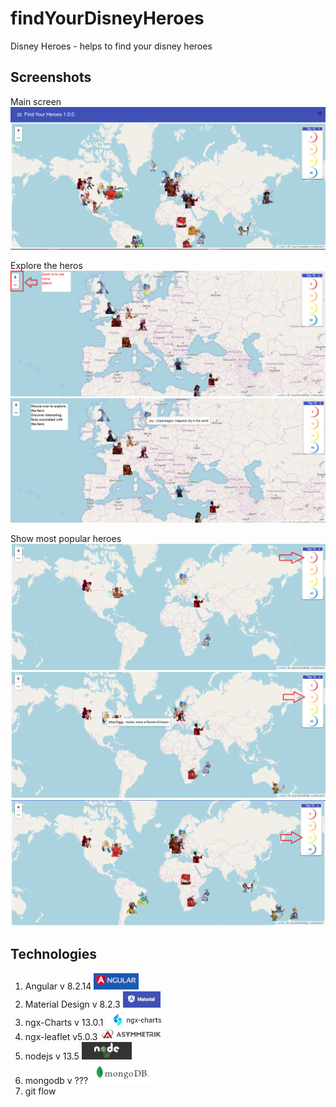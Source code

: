 # findYourDisneyHeroes
Disney Heroes - helps to find your disney heroes 

## Screenshots
Main screen
![Welcome screen](images/main.png)

Explore the heros
![Zoom](images/main.zoomin.png)
![Tooltips](images/main-tooltips.png)

Show most popular heroes 
![Top5](images/main-top5.png)
![Top10](images/main-top10.png)
![Top20](images/main-top20.png)



## Technologies
1. Angular v 8.2.14 ![angular](images/angular.png)
2. Material Design v 8.2.3 ![angular-material](images/material.png)
3. ngx-Charts v 13.0.1 ![ngx-charts](images/ngx-chart.png)
4. ngx-leaflet v5.0.3 ![ngx-leaflet](images/ngx-leaflet.png)
5. nodejs v 13.5 ![nodejs](images/nodejs.png)
6. mongodb v ??? ![mongodb](images/mongodb.png)
7. git flow

